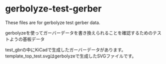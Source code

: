 # gerbolyze-test-gerber
These files are for gerbolyze test gerber data.

gerbolyzeを使ってガーバーデータを書き換えられることを確認するためのテストようの基板データ

test_gbrの中にKiCadで生成したガーバーデータがあります。template_top_test.svgはgerbolyzeで生成したSVGファイルです。
